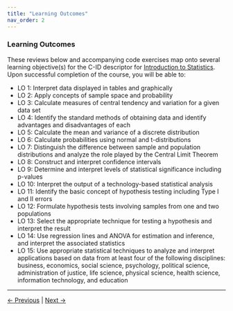 ```yaml
---
title: "Learning Outcomes"
nav_order: 2
---
```


### Learning Outcomes

These reviews below and accompanying code exercises map onto several learning objective(s) for the C-ID descriptor for [Introduction to Statistics](https://c-id.net/descriptors/final/show/365). Upon successful completion of the course, you will be able to:  

* LO 1: Interpret data displayed in tables and graphically
* LO 2: Apply concepts of sample space and probability
* LO 3: Calculate measures of central tendency and variation for a given data set
* LO 4: Identify the standard methods of obtaining data and identify advantages and disadvantages of each
* LO 5: Calculate the mean and variance of a discrete distribution
* LO 6: Calculate probabilities using normal and t-distributions
* LO 7: Distinguish the difference between sample and population distributions and analyze the role played by the Central Limit Theorem
* LO 8: Construct and interpret confidence intervals
* LO 9: Determine and interpret levels of statistical significance including p-values
* LO 10: Interpret the output of a technology-based statistical analysis
* LO 11: Identify the basic concept of hypothesis testing including Type I and II errors
* LO 12: Formulate hypothesis tests involving samples from one and two populations
* LO 13: Select the appropriate technique for testing a hypothesis and interpret the result
* LO 14: Use regression lines and ANOVA for estimation and inference, and interpret the associated statistics
* LO 15: Use appropriate statistical techniques to analyze and interpret applications based on data from at least four of the following disciplines:  business, economics, social science, psychology, political science, administration of justice, life science, physical science, health science, information technology, and education


---

[← Previous](background.md) | [Next →](freq_dist.md)

